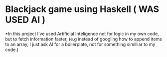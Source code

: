 # Blackjack game using Haskell ( WAS USED AI )

*In this project I've used Artificial Inteligence not for logic in my own code, but to fetch information faster, (e.g instead of googling how to append items to an array, I just ask AI for a boilerplate, not for something similliar to my code.)


